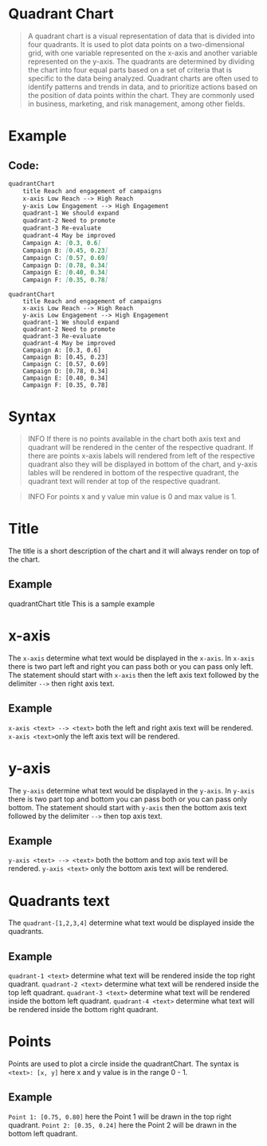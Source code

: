 # Quadrant Chart
> A quadrant chart is a visual representation of data that is divided into four quadrants. It is used to plot data points on a two-dimensional grid, with one variable represented on the x-axis and another variable represented on the y-axis. The quadrants are determined by dividing the chart into four equal parts based on a set of criteria that is specific to the data being analyzed. Quadrant charts are often used to identify patterns and trends in data, and to prioritize actions based on the position of data points within the chart. They are commonly used in business, marketing, and risk management, among other fields.
# Example
## Code:
```markdown
quadrantChart
    title Reach and engagement of campaigns
    x-axis Low Reach --> High Reach
    y-axis Low Engagement --> High Engagement
    quadrant-1 We should expand
    quadrant-2 Need to promote
    quadrant-3 Re-evaluate
    quadrant-4 May be improved
    Campaign A: [0.3, 0.6]
    Campaign B: [0.45, 0.23]
    Campaign C: [0.57, 0.69]
    Campaign D: [0.78, 0.34]
    Campaign E: [0.40, 0.34]
    Campaign F: [0.35, 0.78]
```
```mermaid
quadrantChart
    title Reach and engagement of campaigns
    x-axis Low Reach --> High Reach
    y-axis Low Engagement --> High Engagement
    quadrant-1 We should expand
    quadrant-2 Need to promote
    quadrant-3 Re-evaluate
    quadrant-4 May be improved
    Campaign A: [0.3, 0.6]
    Campaign B: [0.45, 0.23]
    Campaign C: [0.57, 0.69]
    Campaign D: [0.78, 0.34]
    Campaign E: [0.40, 0.34]
    Campaign F: [0.35, 0.78]
```
# Syntax
> INFO
> If there is no points available in the chart both axis text and quadrant will be rendered in the center of the respective quadrant. If there are points x-axis labels will rendered from left of the respective quadrant also they will be displayed in bottom of the chart, and y-axis lables will be rendered in bottom of the respective quadrant, the quadrant text will render at top of the respective quadrant.

> INFO
> For points x and y value min value is 0 and max value is 1.
# Title
The title is a short description of the chart and it will always render on top of the chart.

## Example
quadrantChart
    title This is a sample example
# x-axis
The `x-axis` determine what text would be displayed in the `x-axis`. In `x-axis` there is two part left and right you can pass both or you can pass only left. The statement should start with `x-axis` then the left axis text followed by the delimiter `-->` then right axis text.

## Example
`x-axis <text> --> <text>` both the left and right axis text will be rendered.
`x-axis <text>`only the left axis text will be rendered.
# y-axis
The `y-axis` determine what text would be displayed in the `y-axis`. In `y-axis` there is two part top and bottom you can pass both or you can pass only bottom. The statement should start with `y-axis` then the bottom axis text followed by the delimiter `-->` then top axis text.

## Example
`y-axis <text> --> <text>` both the bottom and top axis text will be rendered.
`y-axis <text>` only the bottom axis text will be rendered.
# Quadrants text
The `quadrant-[1,2,3,4]` determine what text would be displayed inside the quadrants.

## Example
`quadrant-1 <text>` determine what text will be rendered inside the top right quadrant.
`quadrant-2 <text>` determine what text will be rendered inside the top left quadrant.
`quadrant-3 <text>` determine what text will be rendered inside the bottom left quadrant.
`quadrant-4 <text>` determine what text will be rendered inside the bottom right quadrant.
# Points
Points are used to plot a circle inside the quadrantChart. The syntax is `<text>: [x, y]` here x and y value is in the range 0 - 1.

## Example
`Point 1: [0.75, 0.80]` here the Point 1 will be drawn in the top right quadrant.
`Point 2: [0.35, 0.24]` here the Point 2 will be drawn in the bottom left quadrant.